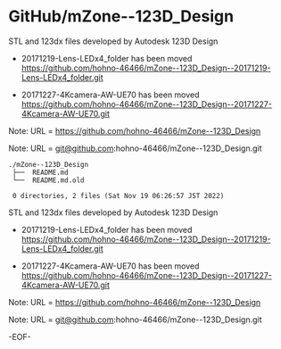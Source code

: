 # GitHub/mZone--123D_Design

STL and 123dx files developed by Autodesk 123D Design

* 20171219-Lens-LEDx4_folder has been moved 
  https://github.com/hohno-46466/mZone--123D_Design--20171219-Lens-LEDx4_folder.git

* 20171227-4Kcamera-AW-UE70 has been moved
  https://github.com/hohno-46466/mZone--123D_Design--20171227-4Kcamera-AW-UE70.git

Note: URL = https://github.com/hohno-46466/mZone--123D_Design

Note: URL = git@github.com:hohno-46466/mZone--123D_Design.git

    ./mZone--123D_Design
     ├──  README.md
     └──  README.md.old
     
     0 directories, 2 files (Sat Nov 19 06:26:57 JST 2022)


STL and 123dx files developed by Autodesk 123D Design

* 20171219-Lens-LEDx4_folder has been moved 
  https://github.com/hohno-46466/mZone--123D_Design--20171219-Lens-LEDx4_folder.git

* 20171227-4Kcamera-AW-UE70 has been moved
  https://github.com/hohno-46466/mZone--123D_Design--20171227-4Kcamera-AW-UE70.git

Note: URL = https://github.com/hohno-46466/mZone--123D_Design

Note: URL = git@github.com:hohno-46466/mZone--123D_Design.git

-EOF-
